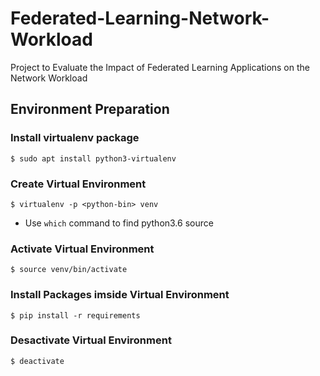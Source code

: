# Federated-Learning-Network-Workload

Project to Evaluate the Impact of Federated Learning Applications on the Network Workload

## Environment Preparation

### Install virtualenv package

    $ sudo apt install python3-virtualenv

### Create Virtual Environment

    $ virtualenv -p <python-bin> venv
    
* Use ``which`` command to find python3.6 source

### Activate Virtual Environment

    $ source venv/bin/activate

### Install Packages imside Virtual Environment

    $ pip install -r requirements

### Desactivate Virtual Environment

    $ deactivate